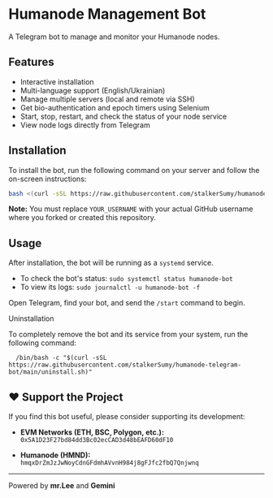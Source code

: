 # Humanode Management Bot

A Telegram bot to manage and monitor your Humanode nodes.

## Features

- Interactive installation
- Multi-language support (English/Ukrainian)
- Manage multiple servers (local and remote via SSH)
- Get bio-authentication and epoch timers using Selenium
- Start, stop, restart, and check the status of your node service
- View node logs directly from Telegram

## Installation

To install the bot, run the following command on your server and follow the on-screen instructions:

```bash
bash <(curl -sSL https://raw.githubusercontent.com/stalkerSumy/humanode-bot-dist/main/install.sh)
```

**Note:** You must replace `YOUR_USERNAME` with your actual GitHub username where you forked or created this repository.

## Usage

After installation, the bot will be running as a `systemd` service.

- To check the bot's status: `sudo systemctl status humanode-bot`
- To view its logs: `sudo journalctl -u humanode-bot -f`

Open Telegram, find your bot, and send the `/start` command to begin.

 Uninstallation

 To completely remove the bot and its service from your system, run the following command:
 
```
  /bin/bash -c "$(curl -sSL https://raw.githubusercontent.com/stalkerSumy/humanode-telegram-bot/main/uninstall.sh)"
```


## ❤️ Support the Project

If you find this bot useful, please consider supporting its development:

- **EVM Networks (ETH, BSC, Polygon, etc.):**
  `0x5A1D23F27bd84dd3Bc02ecCAD3d48bEAFD60dF10`

- **Humanode (HMND):**
  `hmqxDrZmJzJwNoyCdnGFdmhAVvnH984j8gFJfc2fbQ7Qnjwnq`

---
Powered by **mr.Lee** and **Gemini**
